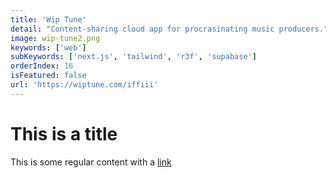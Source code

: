 ```yaml
---
title: 'Wip Tune'
detail: "Content-sharing cloud app for procrasinating music producers."
image: wip-tune2.png
keywords: ['web']
subKeywords: ['next.js', 'tailwind', 'r3f', 'supabase']
orderIndex: 16
isFeatured: false
url: 'https://wiptune.com/iffiii'
---
```


# This is a title

This is some regular content with a [link](https://google.com)